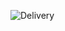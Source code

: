 ![Delivery](https://github.com/UserQA07/Tallinn-Learning/assets/144763744/4243e744-2a4c-4dfd-ad76-44f95935272b)
